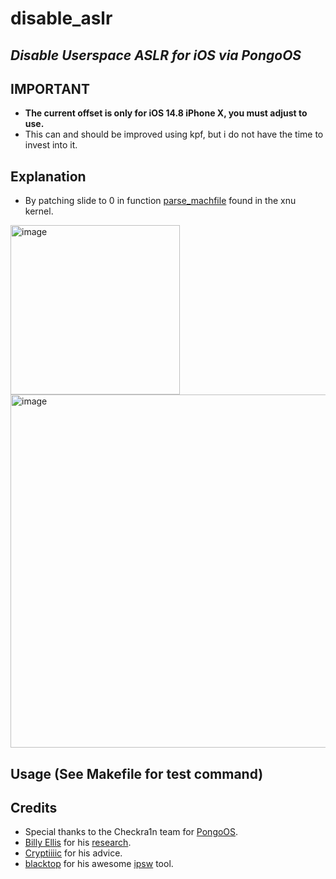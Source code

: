 # disable_aslr

## _Disable Userspace ASLR for iOS via PongoOS_


## IMPORTANT

- **The current offset is only for iOS 14.8 iPhone X, you must adjust to use.**
- This can and should be improved using kpf, but i do not have the time to invest into it.

## Explanation

- By patching slide to 0 in function [parse_machfile](https://github.com/apple-oss-distributions/xnu/blob/8d741a5de7ff4191bf97d57b9f54c2f6d4a15585/bsd/kern/mach_loader.c#L892) found in the xnu kernel.
<img width="271" alt="image" src="https://github.com/user-attachments/assets/f954cd1d-7cb4-4660-902f-1aa7a2c42092">
<img width="565" alt="image" src="https://github.com/user-attachments/assets/4acf8d15-76b1-43db-98d7-79161196662b">




## Usage (See Makefile for test command)


## Credits

- Special thanks to the Checkra1n team for [PongoOS](https://github.com/checkra1n/PongoOS).
- [Billy Ellis](https://github.com/Billy-Ellis) for his [research](https://bellis1000.medium.com/aslr-the-ios-kernel-how-virtual-address-spaces-are-randomised-d76d14dc7ebb).
- [Cryptiiiic](https://github.com/cryptiiiic) for his advice.
- [blacktop](https://github.com/blacktop) for his awesome [ipsw](https://github.com/blacktop/ipsw) tool.
